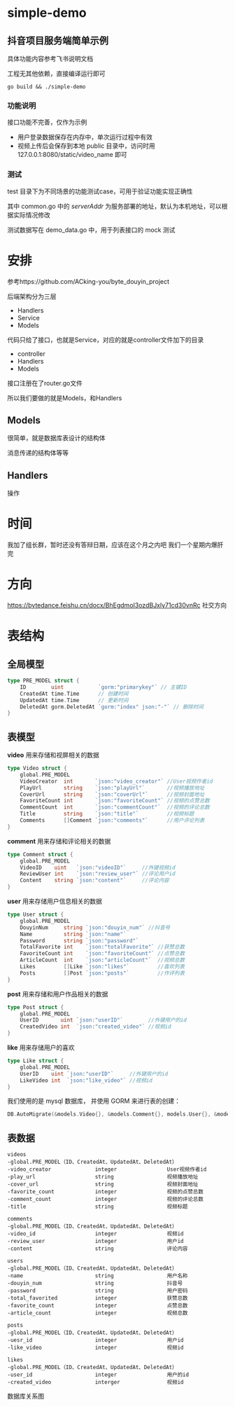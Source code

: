 # simple-demo

## 抖音项目服务端简单示例

具体功能内容参考飞书说明文档

工程无其他依赖，直接编译运行即可

```shell
go build && ./simple-demo
```

### 功能说明

接口功能不完善，仅作为示例

* 用户登录数据保存在内存中，单次运行过程中有效
* 视频上传后会保存到本地 public 目录中，访问时用 127.0.0.1:8080/static/video_name 即可

### 测试

test 目录下为不同场景的功能测试case，可用于验证功能实现正确性

其中 common.go 中的 _serverAddr_ 为服务部署的地址，默认为本机地址，可以根据实际情况修改

测试数据写在 demo_data.go 中，用于列表接口的 mock 测试

# 安排
参考https://github.com/ACking-you/byte_douyin_project

后端架构分为三层
- Handlers
- Service
- Models


代码只给了接口，也就是Service，对应的就是controller文件加下的目录

- controller
- Handlers
- Models

接口注册在了router.go文件

所以我们要做的就是Models，和Handlers

## Models
很简单，就是数据库表设计的结构体

消息传递的结构体等等

## Handlers
操作

# 时间

我加了组长群，暂时还没有答辩日期，应该在这个月之内吧
我们一个星期内爆肝完

# 方向
https://bytedance.feishu.cn/docx/BhEgdmoI3ozdBJxly71cd30vnRc
社交方向


# 表结构
## 全局模型
```go
type PRE_MODEL struct {
	ID        uint           `gorm:"primarykey"` // 主键ID
	CreatedAt time.Time      // 创建时间
	UpdatedAt time.Time      // 更新时间
	DeletedAt gorm.DeletedAt `gorm:"index" json:"-"` // 删除时间
}
```

## 表模型

**video** 用来存储和视屏相关的数据
```go
type Video struct {
	global.PRE_MODEL
	VideoCreator  int       `json:"video_creator"` //User视频作者id
	PlayUrl       string    `json:"playUrl"`       //视频播放地址
	CoverUrl      string    `json:"coverUrl"`      //视频封面地址
	FavoriteCount int       `json:"favoriteCount"` //视频的点赞总数
	CommentCount  int       `json:"commentCount"`  //视频的评论总数
	Title         string    `json:"title"`         //视频标题
	Comments      []Comment `json:"comments"`      //用户评论列表
}
```
**comment** 用来存储和评论相关的数据
```go
type Comment struct {
	global.PRE_MODEL
	VideoID    uint   `json:"videoID"`     //外键视频id
	ReviewUser int    `json:"review_user"` //评论用户id
	Content    string `json:"content"`     //评论内容
}
```
**user** 用来存储用户信息相关的数据
```go
type User struct {
	global.PRE_MODEL
	DouyinNum     string `json:"douyin_num"` //抖音号
	Name          string `json:"name"`
	Password      string `json:"password"`
	TotalFavorite int    `json:"totalFavorite"` //获赞总数
	FavoriteCount int    `json:"favoriteCount"` //点赞总数
	ArticleCount  int    `json:"articleCount"`  //视频总数
	Likes         []Like `json:"likes"`         //喜欢列表
	Posts         []Post `json:"posts"`         //作评列表
}
```

**post** 用来存储和用户作品相关的数据
```go
type Post struct {
	global.PRE_MODEL
	UserID       uint `json:"userID"`        //外键用户的id
	CreatedVideo int  `json:"created_video"` //视频id
}
```

**like** 用来存储用户的喜欢
```go
type Like struct {
	global.PRE_MODEL
	UserID    uint `json:"userID"`     //外键用户的id
	LikeVideo int  `json:"like_video"` //视频id
}
```

我们使用的是 mysql 数据库， 并使用 GORM 来进行表的创建：
```go
DB.AutoMigrate(&models.Video{}, &models.Comment{}, models.User{}, &models.Like{}, &models.Post{})
```

## 表数据
```
videos
-global.PRE_MODEL（ID、CreatedAt、UpdatedAt、DeletedAt）
-video_creator              integer                User视频作者id
-play_url                   string                 视频播放地址
-cover_url                  string                 视频封面地址
-favorite_count             integer                视频的点赞总数
-comment_count              integer                视频的评论总数
-title                      string                 视频标题
 
comments
-global.PRE_MODEL（ID、CreatedAt、UpdatedAt、DeletedAt）
-video_id                   integer                视频id
-review_user                integer                用户id
-content                    string                 评论内容

users
-global.PRE_MODEL（ID、CreatedAt、UpdatedAt、DeletedAt）
-name                       string                 用户名称
-douyin_num                 string                 抖音号
-password                   string                 用户密码
-total_favorited            integer                获赞总数
-favorite_count             integer                点赞总数
-article_count              integer                视频总数

posts
-global.PRE_MODEL（ID、CreatedAt、UpdatedAt、DeletedAt）
-uesr_id                    integer                用户id
-like_video                 integer                视频id

likes
-global.PRE_MODEL（ID、CreatedAt、UpdatedAt、DeletedAt）
-user_id                    integer                用户的id
-created_video              interger               视频id
```

数据库关系图